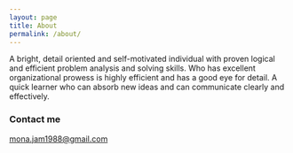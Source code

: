 ```yaml
---
layout: page
title: About
permalink: /about/
---
```


A bright, detail oriented and self-motivated individual with proven logical and efficient problem analysis and solving skills. Who has excellent organizational prowess is highly efficient and has a good eye for detail. A quick learner who can absorb new ideas and can communicate clearly and effectively.




### Contact me

[mona.jam1988@gmail.com](mailto:mona.jam1988@gmail.com)

